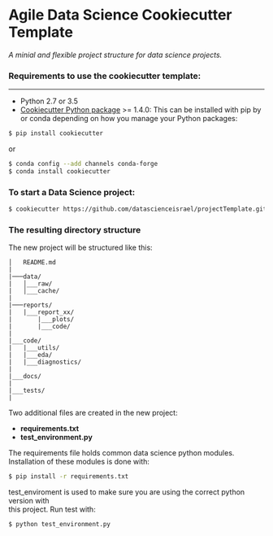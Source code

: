# Agile Data Science Cookiecutter Template

_A minial and flexible project structure for data science projects._


### Requirements to use the cookiecutter template:
-----------
 - Python 2.7 or 3.5
 - [Cookiecutter Python package](http://cookiecutter.readthedocs.org/en/latest/installation.html) >= 1.4.0: This can be installed with pip by or conda depending on how you manage your Python packages:

``` bash
$ pip install cookiecutter
```

or

``` bash
$ conda config --add channels conda-forge
$ conda install cookiecutter
```


### To start a Data Science project:

```bash
$ cookiecutter https://github.com/datascienceisrael/projectTemplate.git
```

### The resulting directory structure

The new project will be structured like this: 

```
│   README.md
|
|───data/
|   │___raw/
|   │___cache/
|
|───reports/
|   |___report_xx/
|       |___plots/
|       |___code/
|
|___code/
|   |___utils/
|   |___eda/
|   |___diagnostics/
|
|___docs/
|
|___tests/
|
```

Two additional files are created in the new project:

 + **requirements.txt**  
 + **test_environment.py**

The requirements file holds common data science python modules.
Installation of these modules is done with:

```bash
$ pip install -r requirements.txt
```

test_enviroment is used to make sure you are using the correct python version with  
this project. 
Run test with:

```bash
$ python test_environment.py
```

